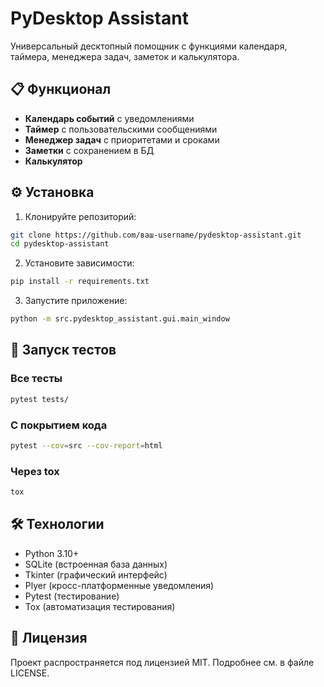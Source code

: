 # PyDesktop Assistant



Универсальный десктопный помощник с функциями календаря, таймера, менеджера задач, заметок и калькулятора.

## 📋 Функционал

- **Календарь событий** с уведомлениями
- **Таймер** с пользовательскими сообщениями
- **Менеджер задач** с приоритетами и сроками
- **Заметки** с сохранением в БД
- **Калькулятор**

## ⚙️ Установка

1. Клонируйте репозиторий:
```bash
git clone https://github.com/ваш-username/pydesktop-assistant.git
cd pydesktop-assistant
```
2. Установите зависимости:
```bash
pip install -r requirements.txt
```
3. Запустите приложение:
```bash
python -m src.pydesktop_assistant.gui.main_window
```

## 🧪 Запуск тестов
### Все тесты
```bash
pytest tests/
```

### С покрытием кода
```bash
pytest --cov=src --cov-report=html
```

### Через tox
```bash
tox
```
## 🛠 Технологии
- Python 3.10+
- SQLite (встроенная база данных)
- Tkinter (графический интерфейс)
- Plyer (кросс-платформенные уведомления)
- Pytest (тестирование)
- Tox (автоматизация тестирования)

## 📜 Лицензия
Проект распространяется под лицензией MIT. Подробнее см. в файле LICENSE.